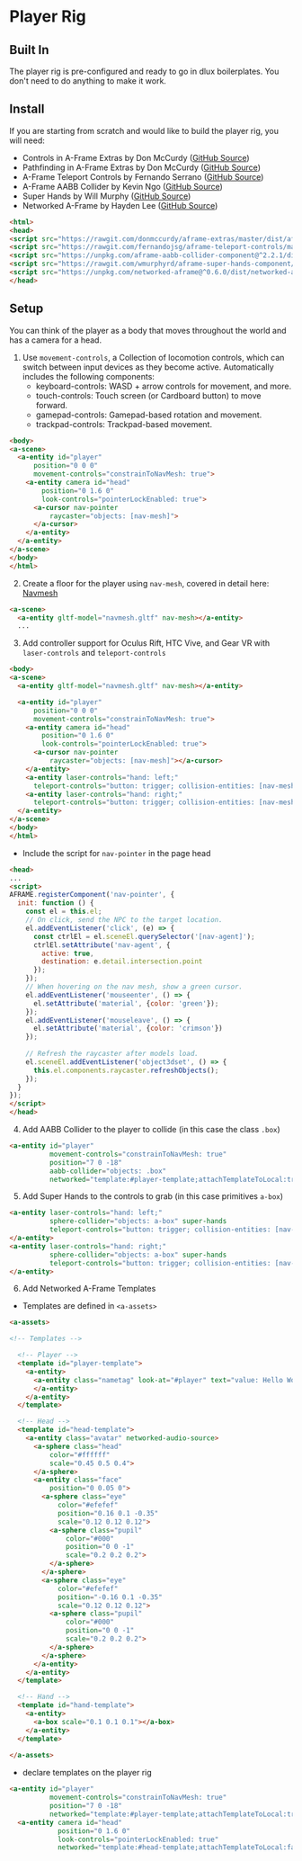 # Player Rig
## Built In
The player rig is pre-configured and ready to go in dlux boilerplates. You don't need to do anything to make it work.
## Install
If you are starting from scratch and would like to build the player rig, you will need:
* Controls in A-Frame Extras by Don McCurdy ([GitHub Source](https://github.com/donmccurdy/aframe-extras/tree/master/src/controls))
* Pathfinding in A-Frame Extras by Don McCurdy ([GitHub Source](https://github.com/donmccurdy/aframe-extras/tree/master/src/pathfinding))
* A-Frame Teleport Controls by Fernando Serrano ([GitHub Source](https://github.com/fernandojsg/aframe-teleport-controls))
* A-Frame AABB Collider by Kevin Ngo ([GitHub Source](https://github.com/supermedium/superframe/tree/master/components/aabb-collider))
* Super Hands by Will Murphy ([GitHub Source](https://github.com/wmurphyrd/aframe-super-hands-component))
* Networked A-Frame by Hayden Lee ([GitHub Source](https://github.com/networked-aframe/networked-aframe))
```html
<html>
<head>
<script src="https://rawgit.com/donmccurdy/aframe-extras/master/dist/aframe-extras.js"></script>
<script src="https://rawgit.com/fernandojsg/aframe-teleport-controls/master/dist/aframe-teleport-controls.min.js"></script>
<script src="https://unpkg.com/aframe-aabb-collider-component@^2.2.1/dist/aframe-aabb-collider-component.min.js"></script>
<script src="https://rawgit.com/wmurphyrd/aframe-super-hands-component/master/dist/super-hands.min.js"></script>
<script src="https://unpkg.com/networked-aframe@^0.6.0/dist/networked-aframe.min.js"></script>
</head>
```
## Setup
You can think of the player as a body that moves throughout the world and has a camera for a head.

1. Use `movement-controls`, a Collection of locomotion controls, which can switch between input devices as they become active. Automatically includes the following components:
    * keyboard-controls: WASD + arrow controls for movement, and more.
    * touch-controls: Touch screen (or Cardboard button) to move forward.
    * gamepad-controls: Gamepad-based rotation and movement.
    * trackpad-controls: Trackpad-based movement.
```html
<body>
<a-scene>
  <a-entity id="player"
      position="0 0 0"
      movement-controls="constrainToNavMesh: true">
    <a-entity camera id="head"
        position="0 1.6 0"
        look-controls="pointerLockEnabled: true">
      <a-cursor nav-pointer
          raycaster="objects: [nav-mesh]">
      </a-cursor>
    </a-entity>
  </a-entity>
</a-scene>
</body>
</html>
```
2. Create a floor for the player using `nav-mesh`, covered in detail here: [Navmesh](https://github.com/dluxio/dluxio/wiki/Navmesh)
```html
<a-scene>
  <a-entity gltf-model="navmesh.gltf" nav-mesh></a-entity>
  ...
```
3. Add controller support for Oculus Rift, HTC Vive, and Gear VR with `laser-controls` and `teleport-controls`
```html
<body>
<a-scene>
  <a-entity gltf-model="navmesh.gltf" nav-mesh></a-entity>

  <a-entity id="player"
      position="0 0 0"
      movement-controls="constrainToNavMesh: true">
    <a-entity camera id="head"
        position="0 1.6 0"
        look-controls="pointerLockEnabled: true">
      <a-cursor nav-pointer
          raycaster="objects: [nav-mesh]"></a-cursor>
    </a-entity>
    <a-entity laser-controls="hand: left;"
      teleport-controls="button: trigger; collision-entities: [nav-mesh]; cameraRig: #rig; teleportOrigin: [camera];"></a-entity>
    <a-entity laser-controls="hand: right;"
      teleport-controls="button: trigger; collision-entities: [nav-mesh]; cameraRig: #rig; teleportOrigin: [camera];" ></a-entity>
  </a-entity>
</a-scene>
</body>
</html>
```
* Include the script for `nav-pointer` in the page head
```html
<head>
...
<script>
AFRAME.registerComponent('nav-pointer', {
  init: function () {
    const el = this.el;
    // On click, send the NPC to the target location.
    el.addEventListener('click', (e) => {
      const ctrlEl = el.sceneEl.querySelector('[nav-agent]');
      ctrlEl.setAttribute('nav-agent', {
        active: true,
        destination: e.detail.intersection.point
      });
    });
    // When hovering on the nav mesh, show a green cursor.
    el.addEventListener('mouseenter', () => {
      el.setAttribute('material', {color: 'green'});
    });
    el.addEventListener('mouseleave', () => {
      el.setAttribute('material', {color: 'crimson'})
    });
 
    // Refresh the raycaster after models load.
    el.sceneEl.addEventListener('object3dset', () => {
      this.el.components.raycaster.refreshObjects();
    });
  }
});
</script>
</head>
```
4. Add AABB Collider to the player to collide (in this case the class `.box`)
```html
<a-entity id="player"
          movement-controls="constrainToNavMesh: true"
          position="7 0 -18"
          aabb-collider="objects: .box"
          networked="template:#player-template;attachTemplateToLocal:true;">
```
5. Add Super Hands to the controls to grab (in this case primitives `a-box`)
```html
<a-entity laser-controls="hand: left;"
          sphere-collider="objects: a-box" super-hands
          teleport-controls="button: trigger; collision-entities: [nav-mesh]; cameraRig: #rig; teleportOrigin: [camera];">
</a-entity>
<a-entity laser-controls="hand: right;"
          sphere-collider="objects: a-box" super-hands
          teleport-controls="button: trigger; collision-entities: [nav-mesh]; cameraRig: #rig; teleportOrigin: [camera];" >
</a-entity>
```
6. Add Networked A-Frame Templates
* Templates are defined in `<a-assets>`
```html
<a-assets>

<!-- Templates -->

  <!-- Player -->
  <template id="player-template">
    <a-entity>
      <a-entity class="nametag" look-at="#player" text="value: Hello World; align:center;" position="0 2.5 0" rotation="0 180 0" scale="8 8 8">
      </a-entity>
    </a-entity>
  </template>

  <!-- Head -->
  <template id="head-template">
    <a-entity class="avatar" networked-audio-source>
      <a-sphere class="head"
          color="#ffffff"
          scale="0.45 0.5 0.4">
      </a-sphere>
      <a-entity class="face"
          position="0 0.05 0">
        <a-sphere class="eye"
            color="#efefef"
            position="0.16 0.1 -0.35"
            scale="0.12 0.12 0.12">
          <a-sphere class="pupil"
              color="#000"
              position="0 0 -1"
              scale="0.2 0.2 0.2">
          </a-sphere>
        </a-sphere>
        <a-sphere class="eye"
            color="#efefef"
            position="-0.16 0.1 -0.35"
            scale="0.12 0.12 0.12">
          <a-sphere class="pupil"
              color="#000"
              position="0 0 -1"
              scale="0.2 0.2 0.2">
          </a-sphere>
        </a-sphere>
      </a-entity>
    </a-entity>
  </template>

  <!-- Hand -->
  <template id="hand-template">
    <a-entity>
      <a-box scale="0.1 0.1 0.1"></a-box>
    </a-entity>
  </template>
        
</a-assets>  
```
* declare templates on the player rig
```html
<a-entity id="player"
          movement-controls="constrainToNavMesh: true"
          position="7 0 -18"
          networked="template:#player-template;attachTemplateToLocal:true;">
  <a-entity camera id="head"
            position="0 1.6 0"
            look-controls="pointerLockEnabled: true"
            networked="template:#head-template;attachTemplateToLocal:false;">
```
